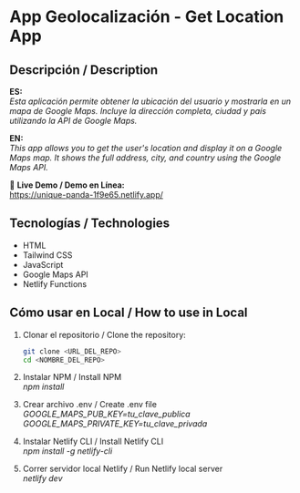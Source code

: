 # App Geolocalización - Get Location App

## Descripción / Description

**ES:**  
_Esta aplicación permite obtener la ubicación del usuario y mostrarla en un mapa de Google Maps. Incluye la dirección completa, ciudad y país utilizando la API de Google Maps._

**EN:**  
_This app allows you to get the user's location and display it on a Google Maps map. It shows the full address, city, and country using the Google Maps API._

🔗 **Live Demo / Demo en Línea:**  
https://unique-panda-1f9e65.netlify.app/

## Tecnologías / Technologies

- HTML
- Tailwind CSS
- JavaScript
- Google Maps API
- Netlify Functions

## Cómo usar en Local / How to use in Local

1. Clonar el repositorio / Clone the repository:
   ```bash
   git clone <URL_DEL_REPO>
   cd <NOMBRE_DEL_REPO>
   ```
2. Instalar NPM / Install NPM\
   _npm install_

3. Crear archivo .env / Create .env file\
   _GOOGLE_MAPS_PUB_KEY=tu_clave_publica_\
   _GOOGLE_MAPS_PRIVATE_KEY=tu_clave_privada_

4. Instalar Netlify CLI / Install Netlify CLI\
   _npm install -g netlify-cli_

5. Correr servidor local Netlify / Run Netlify local server\
   _netlify dev_
